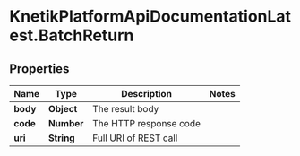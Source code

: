 # KnetikPlatformApiDocumentationLatest.BatchReturn

## Properties
Name | Type | Description | Notes
------------ | ------------- | ------------- | -------------
**body** | **Object** | The result body | 
**code** | **Number** | The HTTP response code | 
**uri** | **String** | Full URI of REST call | 


